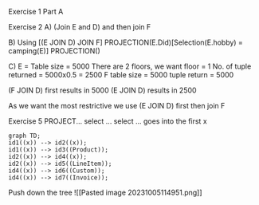 Exercise 1
Part A

Exercise 2
A)
(Join E and D) and then join F

B)
Using [(E JOIN D) JOIN F]
PROJECTION(E.Did)[Selection(E.hobby) = camping(E)]
PROJECTION()

C)
E = Table size = 5000
There are 2 floors, we want floor = 1
No. of tuple returned = 5000x0.5 = 2500
F table size = 5000
tuple return = 5000

(F JOIN D) first results in 5000 
(E JOIN D) results in 2500

As we want the most restrictive we use (E JOIN D) first then join F

Exercise 5
PROJECT...
	select ...
	select ...
	goes into the first x
```mermaid
graph TD;
id1((x)) --> id2((x));
id1((x)) --> id3((Product));
id2((x)) --> id4((x));
id2((x)) --> id5((LineItem));
id4((x)) --> id6((Custom));
id4((x)) --> id7((Invoice));
```

Push down the tree
![[Pasted image 20231005114951.png]]
